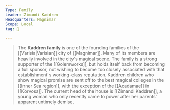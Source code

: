 ```yaml
---
Type: Family
Leader: Zimandi Kaddren
Headquarters: Magnimar
Scope: Local
tag: 👥

---
```


> The **Kaddren family** is one of the founding families of the [[Varisia|Varisian]] city of [[Magnimar]]. Many of its members are heavily involved in the city's magical scene. The family is a strong supporter of the [[Golemworks]], but holds itself back from becoming a full sponsor, not wishing to become too closely associated with that establishment's working-class reputation. Kaddren children who show magical promise are sent off to the best magical colleges in the [[Inner Sea region]], with the exception of the [[Acadamae]] in [[Korvosa]]. The current head of the house is [[Zimandi Kaddren]], a young woman who only recently came to power after her parents' apparent untimely demise.








